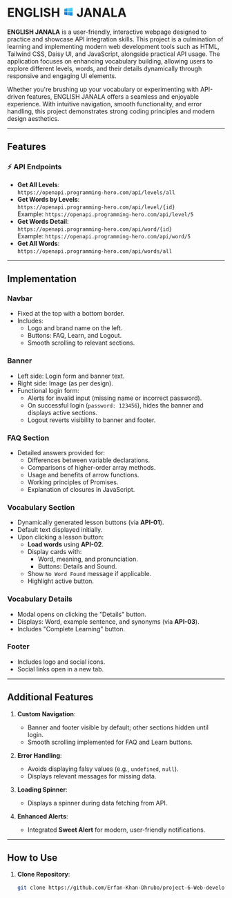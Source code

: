 # ENGLISH <img width="25px" src="./assets/logo.png" /> JANALA

**ENGLISH JANALA** is a user-friendly, interactive webpage designed to practice and showcase API integration skills. This project is a culmination of learning and implementing modern web development tools such as HTML, Tailwind CSS, Daisy UI, and JavaScript, alongside practical API usage. The application focuses on enhancing vocabulary building, allowing users to explore different levels, words, and their details dynamically through responsive and engaging UI elements.

Whether you're brushing up your vocabulary or experimenting with API-driven features, ENGLISH JANALA offers a seamless and enjoyable experience. With intuitive navigation, smooth functionality, and error handling, this project demonstrates strong coding principles and modern design aesthetics.

---

## **Features**

### ⚡ **API Endpoints**

- **Get All Levels**:  
  `https://openapi.programming-hero.com/api/levels/all`
- **Get Words by Levels**:  
  `https://openapi.programming-hero.com/api/level/{id}`  
  Example: `https://openapi.programming-hero.com/api/level/5`
- **Get Words Detail**:  
  `https://openapi.programming-hero.com/api/word/{id}`  
  Example: `https://openapi.programming-hero.com/api/word/5`
- **Get All Words**:  
  `https://openapi.programming-hero.com/api/words/all`

---

## **Implementation**

### **Navbar**

- Fixed at the top with a bottom border.
- Includes:
  - Logo and brand name on the left.
  - Buttons: FAQ, Learn, and Logout.
  - Smooth scrolling to relevant sections.

### **Banner**

- Left side: Login form and banner text.
- Right side: Image (as per design).
- Functional login form:
  - Alerts for invalid input (missing name or incorrect password).
  - On successful login (`password: 123456`), hides the banner and displays active sections.
  - Logout reverts visibility to banner and footer.

### **FAQ Section**

- Detailed answers provided for:
  - Differences between variable declarations.
  - Comparisons of higher-order array methods.
  - Usage and benefits of arrow functions.
  - Working principles of Promises.
  - Explanation of closures in JavaScript.

### **Vocabulary Section**

- Dynamically generated lesson buttons (via **API-01**).
- Default text displayed initially.
- Upon clicking a lesson button:
  - **Load words** using **API-02**.
  - Display cards with:
    - Word, meaning, and pronunciation.
    - Buttons: Details and Sound.
  - Show `No Word Found` message if applicable.
  - Highlight active button.

### **Vocabulary Details**

- Modal opens on clicking the "Details" button.
- Displays: Word, example sentence, and synonyms (via **API-03**).
- Includes "Complete Learning" button.

### **Footer**

- Includes logo and social icons.
- Social links open in a new tab.

---

## **Additional Features**

1. **Custom Navigation**:

   - Banner and footer visible by default; other sections hidden until login.
   - Smooth scrolling implemented for FAQ and Learn buttons.

2. **Error Handling**:

   - Avoids displaying falsy values (e.g., `undefined`, `null`).
   - Displays relevant messages for missing data.

3. **Loading Spinner**:

   - Displays a spinner during data fetching from API.

4. **Enhanced Alerts**:
   - Integrated **Sweet Alert** for modern, user-friendly notifications.

---

## **How to Use**

1. **Clone Repository**:

   ```bash
   git clone https://github.com/Erfan-Khan-Dhrubo/project-6-Web-development.git

   ```
